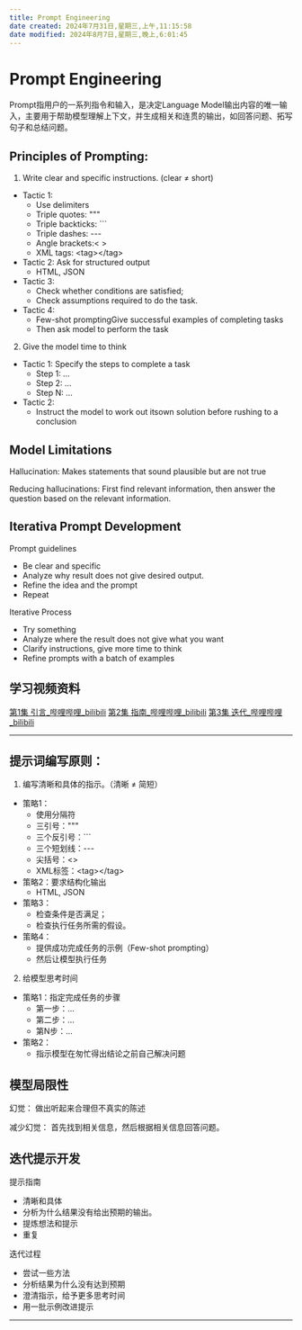 ```yaml
---
title: Prompt Engineering
date created: 2024年7月31日,星期三,上午,11:15:58
date modified: 2024年8月7日,星期三,晚上,6:01:45
---
```

# Prompt Engineering

Prompt指用户的一系列指令和输入，是决定Language Model输出内容的唯一输入，主要用于帮助模型理解上下文，并生成相关和连贯的输出，如回答问题、拓写句子和总结问题。

## Principles of Prompting:

1. Write clear and specific instructions. (clear ≠ short)
- Tactic 1:
	- Use delimiters
	- Triple quotes: """
	- Triple backticks: \`\`\`
	- Triple dashes: ---
	- Angle brackets:< >
	- XML tags: \<tag>\</tag>
- Tactic 2: Ask for structured output
	- HTML, JSON
- Tactic 3:
	- Check whether conditions are satisfied;
	- Check assumptions required to do the task.
- Tactic 4:
	- Few-shot promptingGive successful examples of completing tasks
	- Then ask model to perform the task
2. Give the model time to think
- Tactic 1: Specify the steps to complete a task
	- Step 1: …
	- Step 2: …
	- Step N: …
- Tactic 2:
	- Instruct the model to work out itsown solution before rushing to a conclusion

## Model Limitations

Hallucination:
Makes statements that sound plausible but are not true

Reducing hallucinations:
First find relevant information, then answer the question based on the relevant information.

## Iterativa Prompt Development

Prompt guidelines
- Be clear and specific
- Analyze why result does not give desired output.
- Refine the idea and the prompt
- Repeat

Iterative Process
- Try something
- Analyze where the result does not give what you want
- Clarify instructions, give more time to think
- Refine prompts with a batch of examples

## 学习视频资料

[第1集 引言_哔哩哔哩_bilibili](https://www.bilibili.com/video/BV1Z14y1Z7LJ?p=1&vd_source=40b0488ec89d5fe7f6accdb468d377dc)
[第2集 指南_哔哩哔哩_bilibili](https://www.bilibili.com/video/BV1Z14y1Z7LJ?p=2&vd_source=40b0488ec89d5fe7f6accdb468d377dc)
[第3集 迭代_哔哩哔哩_bilibili](https://www.bilibili.com/video/BV1Z14y1Z7LJ?p=3&vd_source=40b0488ec89d5fe7f6accdb468d377dc)

---

## 提示词编写原则：

1. 编写清晰和具体的指示。（清晰 ≠ 简短）
- 策略1：
  - 使用分隔符
  - 三引号："""
  - 三个反引号：```
  - 三个短划线：---
  - 尖括号：<>
  - XML标签：\<tag>\</tag>
- 策略2：要求结构化输出
  - HTML, JSON
- 策略3：
  - 检查条件是否满足；
  - 检查执行任务所需的假设。
- 策略4：
  - 提供成功完成任务的示例（Few-shot prompting）
  - 然后让模型执行任务
2. 给模型思考时间
- 策略1：指定完成任务的步骤
  - 第一步：…
  - 第二步：…
  - 第N步：…
- 策略2：
  - 指示模型在匆忙得出结论之前自己解决问题

## 模型局限性

幻觉：
做出听起来合理但不真实的陈述

减少幻觉：
首先找到相关信息，然后根据相关信息回答问题。

## 迭代提示开发

提示指南
- 清晰和具体
- 分析为什么结果没有给出预期的输出。
- 提炼想法和提示
- 重复

迭代过程
- 尝试一些方法
- 分析结果为什么没有达到预期
- 澄清指示，给予更多思考时间
- 用一批示例改进提示

---